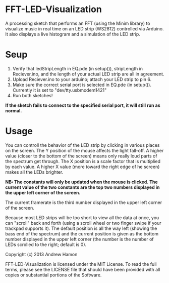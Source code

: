 FFT-LED-Visualization
=====================

A processing sketch that performs an FFT (using the Minim library) to visualize music in real time on an LED strip (WS2812) controlled via Arduino.
It also displays a live histogram and a simulation of the LED strip.

Seup
=====================

1. Verify that ledStripLength in EQ.pde (in setup()), stripLength in Reciever.ino, and the length of your actual LED strip are all in agreement.
2. Upload Reciever.ino to your arduino; attach your LED strip to pin 6.
3. Make sure the correct serial port is selected in EQ.pde (in setup()). Currently it is set to "dev/tty.usbmodem1421"
4. Run both sketches!

**If the sketch fails to connect to the specified serial port, it will still run as normal.**

Usage
=====================

You can controll the behavior of the LED strip by clicking in various places on the screen. The Y position of the mouse affects the light fall-off. A higher value (closer to the bottom of the screen) means only really loud parts of the spectrum get through. The X position is a scale factor that is multiplied by each value. A higher X value (more toward the right edge of he screen) makes all the LEDs brighter.

**NB: The constants will only be updated when the mouse is clicked. The current value of the two constants are the top two numbers displayed in the upper left corner of the screen.**

The current framerate is the third number displayed in the upper left corner of the screen.

Because most LED strips will be too short to view all the data at once, you can "scroll" back and forth (using a scroll wheel or two finger swipe if your trackpad supports it). The default position is all the way left (showing the bass end of the spectrum) and the current position is given as the bottom number displayed in the upper left corner (the number is the number of LEDs scrolled to the right; default is 0).

Copyright (c) 2013 Andrew Hamon

FFT-LED-Visualization is licensed under the MIT License.  To read the full
terms, please see the LICENSE file that should have been provided with all
copies or substantial portions of the Software.
